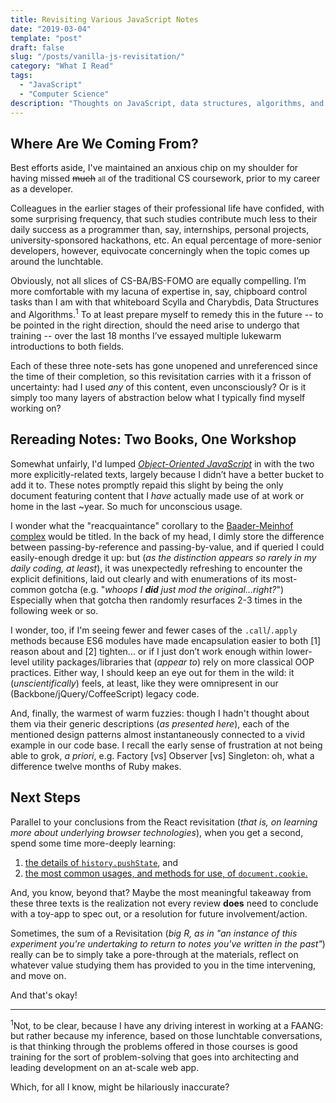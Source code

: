 ```yaml
---
title: Revisiting Various JavaScript Notes
date: "2019-03-04"
template: "post"
draft: false
slug: "/posts/vanilla-js-revisitation/"
category: "What I Read"
tags:
  - "JavaScript"
  - "Computer Science"
description: "Thoughts on JavaScript, data structures, algorithms, and my prior studies of each."
---
```


## Where Are We Coming From?

Best efforts aside, I've maintained an anxious chip on my shoulder for having missed ~~much~~ <small>all</small> of the traditional CS coursework, prior to my career as a developer.

Colleagues in the earlier stages of their professional life have confided, with some surprising frequency, that such studies contribute much less to their daily success as a programmer than, say, internships, personal projects, university-sponsored hackathons, etc. An equal percentage of more-senior developers, however, equivocate concerningly when the topic comes up around the lunchtable.

Obviously, not all slices of CS-BA/BS-FOMO are equally compelling. I’m more comfortable with my lacuna of expertise in, say, chipboard control tasks than I am with that whiteboard Scylla and Charybdis, Data Structures and Algorithms.<sup>1</sup> To at least prepare myself to remedy this in the future -- to be pointed in the right direction, should the need arise to undergo that training -- over the last 18 months I’ve essayed multiple lukewarm introductions to both fields.

Each of these three note-sets has gone unopened and unreferenced since the time of their completion, so this revisitation carries with it a frisson of uncertainty: had I used _any_ of this content, even unconsciously? Or is it simply too many layers of abstraction below what I typically find myself working on?

## Rereading Notes: Two Books, One Workshop

Somewhat unfairly, I'd lumped [_Object-Oriented JavaScript_](https://www.packtpub.com/web-development/object-oriented-javascript-second-edition) in with the two more explicitly-related texts, largely because I didn’t have a better bucket to add it to. These notes promptly repaid this slight by being the only document featuring content that I _have_ actually made use of at work or home in the last ~year. So much for unconscious usage.

I wonder what the "reacquaintance" corollary to the [Baader-Meinhof complex](https://en.wikipedia.org/wiki/Baader%E2%80%93Meinhof_effect) would be titled. In the back of my head, I dimly store the difference between passing-by-reference and passing-by-value, and if queried I could easily-enough dredge it up: but (_as the distinction appears so rarely in my daily coding, at least_), it was unexpectedly refreshing to encounter the explicit definitions, laid out clearly and with enumerations of its most-common gotcha (e.g. "_whoops I **did** just mod the original...right?_") Especially when that gotcha then randomly resurfaces 2-3 times in the following week or so.

I wonder, too, if I'm seeing fewer and fewer cases of the `.call`/`.apply` methods because ES6 modules have made encapsulation easier to both [1] reason about and [2] tighten... or if I just don’t work enough within lower-level utility packages/libraries that (_appear to_) rely on more classical OOP practices. Either way, I should keep an eye out for them in the wild: it (_unscientifically_) feels, at least, like they were omnipresent in our (Backbone/jQuery/CoffeeScript) legacy code.

And, finally, the warmest of warm fuzzies: though I hadn't thought about them via their generic descriptions (_as presented here_), each of the mentioned design patterns almost instantaneously connected to a vivid example in our code base. I recall the early sense of frustration at not being able to grok, _a priori_, e.g. Factory [vs] Observer [vs] Singleton: oh, what a difference twelve months of Ruby makes.

## Next Steps

Parallel to your conclusions from the React revisitation (_that is, on learning more about underlying browser technologies_), when you get a second, spend some time more-deeply learning:
1. [the details of `history.pushState`](https://developer.mozilla.org/en-US/docs/Web/API/History_API#The_pushState()_method), and
2. [the most common usages, and methods for use, of `document.cookie`.](https://developer.mozilla.org/en-US/docs/Web/HTTP/Cookies)

And, you know, beyond that? Maybe the most meaningful takeaway from these three texts is the realization not every review **does** need to conclude with a toy-app to spec out, or a resolution for future involvement/action.

Sometimes, the sum of a Revisitation (_big R, as in "an instance of this experiment you're undertaking to return to notes you've written in the past"_) really can be to simply take a pore-through at the materials, reflect on whatever value studying them has provided to you in the time intervening, and move on. 

And that's okay!

--- 

<sup>1</sup>Not, to be clear, because I have any driving interest in working at a FAANG: but rather because my inference, based on those lunchtable conversations, is that thinking through the problems offered in those courses is good training for the sort of problem-solving that goes into architecting and leading development on an at-scale web app. 

Which, for all I know, might be hilariously inaccurate?